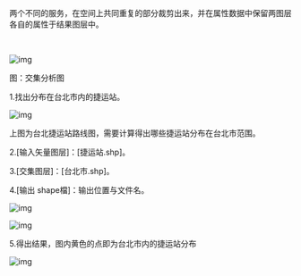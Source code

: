 两个不同的服务，在空间上共同重复的部分裁剪出来，并在属性数据中保留两图层各自的属性于结果图层中。

​    

![img](https://image.malagis.com/pic/gis/qgis-handbook-2-2/image274.jpg)

图：交集分析图

1.找出分布在台北市内的捷运站。

![img](https://image.malagis.com/pic/gis/qgis-handbook-2-2/image275.jpg)

上图为台北捷运站路线图，需要计算得出哪些捷运站分布在台北市范围。

2.[输入矢量图层]：[捷运站.shp]。

3.[交集图层]：[台北市.shp]。

4.[输出 shape檔]：输出位置与文件名。

![img](https://image.malagis.com/pic/gis/qgis-handbook-2-2/image276.jpg)

![img](https://image.malagis.com/pic/gis/qgis-handbook-2-2/image277.jpg)

5.得出结果，图内黄色的点即为台北市内的捷运站分布

![img](https://image.malagis.com/pic/gis/qgis-handbook-2-2/image278.jpg)

## 